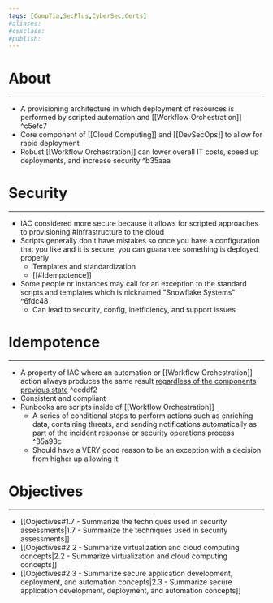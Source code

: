```yaml
---
tags: [CompTia,SecPlus,CyberSec,Certs]
#aliases:
#cssclass:
#publish:
---
```


# About
---
- A provisioning architecture in which deployment of resources is performed by scripted automation and [[Workflow Orchestration]] ^c5efc7
- Core component of [[Cloud Computing]] and [[DevSecOps]] to allow for rapid deployment
- Robust [[Workflow Orchestration]] can lower overall IT costs, speed up deployments, and increase security ^b35aaa

# Security
---
- IAC considered more secure because it allows for scripted approaches to provisioning #Infrastructure to the cloud
- Scripts generally don't have mistakes so once you have a configuration that you like and it is secure, you can guarantee something is deployed properly
	- Templates and standardization
	- [[#Idempotence]]
- Some people or instances may call for an exception to the standard scripts and templates which is nicknamed "Snowflake Systems" ^6fdc48
	- Can lead to security, config, inefficiency, and support issues

# Idempotence
---
- A property of IAC where an automation or [[Workflow Orchestration]] action always produces the same result <u>regardless of the components previous state</u> ^eeddf2
- Consistent and compliant
- Runbooks are scripts inside of [[Workflow Orchestration]]
	- A series of conditional steps to perform actions such as enriching data, containing threats, and sending notifications automatically as part of the incident response or security operations process ^35a93c
	- Should have a VERY good reason to be an exception with a decision from higher up allowing it

# Objectives
---
- [[Objectives#1.7 - Summarize the techniques used in security assessments|1.7 - Summarize the techniques used in security assessments]]
- [[Objectives#2.2 - Summarize virtualization and cloud computing concepts|2.2 - Summarize virtualization and cloud computing concepts]]
- [[Objectives#2.3 - Summarize secure application development, deployment, and automation concepts|2.3 - Summarize secure application development, deployment, and automation concepts]]